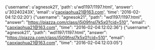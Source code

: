 {'username': u'agnesok21', 'path': u'wd1197/1197.html', 'answer': u'30240243X', 'email': u'caoxiaohua21@163.com', 'time': '2016-02-04:12:02:20'}
{"username": "agnesok21", "path": "wd1197/1197.html", "answer": "https://piazza.com/class/i5j09fnsl7k5x0?cid=510", "email": "caoxiaohua21@163.com", "time": "2016-02-04:12:02:36"}
{"username": "agnesok21", "path": "wd1197/1197.html", "answer": "https://piazza.com/class/i5j09fnsl7k5x0?cid=510", "email": "caoxiaohua21@163.com", "time": "2016-02-04:12:03:05"}